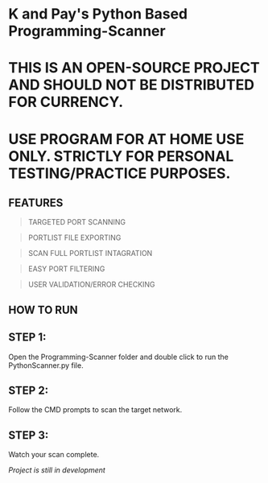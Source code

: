 # K and Pay's Python Based Programming-Scanner #

# THIS IS AN OPEN-SOURCE PROJECT AND SHOULD NOT BE DISTRIBUTED FOR CURRENCY. 
# USE PROGRAM FOR AT HOME USE ONLY. STRICTLY FOR PERSONAL TESTING/PRACTICE PURPOSES.

## FEATURES 
  >TARGETED PORT SCANNING

  >PORTLIST FILE EXPORTING

  >SCAN FULL PORTLIST INTAGRATION

  >EASY PORT FILTERING

  >USER VALIDATION/ERROR CHECKING

## HOW TO RUN
## STEP 1:
Open the Programming-Scanner folder and double click to run the PythonScanner.py file. 

## STEP 2:
Follow the CMD prompts to scan the target network. 

## STEP 3: 
Watch your scan complete.

*Project is still in development*
